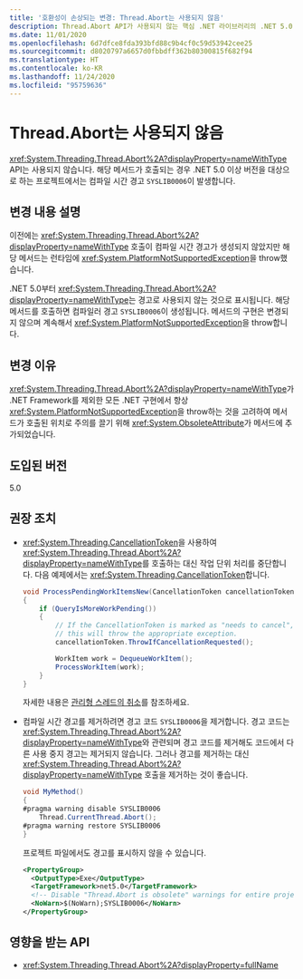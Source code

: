 ```yaml
---
title: '호환성이 손상되는 변경: Thread.Abort는 사용되지 않음'
description: Thread.Abort API가 사용되지 않는 핵심 .NET 라이브러리의 .NET 5.0 호환성이 손상되는 변경에 대해 알아봅니다.
ms.date: 11/01/2020
ms.openlocfilehash: 6d7dfce8fda393bfd88c9b4cf0c59d53942cee25
ms.sourcegitcommit: d8020797a6657d0fbbdff362b80300815f682f94
ms.translationtype: HT
ms.contentlocale: ko-KR
ms.lasthandoff: 11/24/2020
ms.locfileid: "95759636"
---
```

# <a name="threadabort-is-obsolete"></a>Thread.Abort는 사용되지 않음

<xref:System.Threading.Thread.Abort%2A?displayProperty=nameWithType> API는 사용되지 않습니다. 해당 메서드가 호출되는 경우 .NET 5.0 이상 버전을 대상으로 하는 프로젝트에서는 컴파일 시간 경고 `SYSLIB0006`이 발생합니다.

## <a name="change-description"></a>변경 내용 설명

이전에는 <xref:System.Threading.Thread.Abort%2A?displayProperty=nameWithType> 호출이 컴파일 시간 경고가 생성되지 않았지만 해당 메서드는 런타임에 <xref:System.PlatformNotSupportedException>을 throw했습니다.

.NET 5.0부터 <xref:System.Threading.Thread.Abort%2A?displayProperty=nameWithType>는 경고로 사용되지 않는 것으로 표시됩니다. 해당 메서드를 호출하면 컴파일러 경고 `SYSLIB0006`이 생성됩니다. 메서드의 구현은 변경되지 않으며 계속해서 <xref:System.PlatformNotSupportedException>을 throw합니다.

## <a name="reason-for-change"></a>변경 이유

<xref:System.Threading.Thread.Abort%2A?displayProperty=nameWithType>가 .NET Framework를 제외한 모든 .NET 구현에서 항상 <xref:System.PlatformNotSupportedException>을 throw하는 것을 고려하여 메서드가 호출된 위치로 주의를 끌기 위해 <xref:System.ObsoleteAttribute>가 메서드에 추가되었습니다.

## <a name="version-introduced"></a>도입된 버전

5.0

## <a name="recommended-action"></a>권장 조치

- <xref:System.Threading.CancellationToken>을 사용하여 <xref:System.Threading.Thread.Abort%2A?displayProperty=nameWithType>를 호출하는 대신 작업 단위 처리를 중단합니다. 다음 예제에서는 <xref:System.Threading.CancellationToken>합니다.

  ```csharp
  void ProcessPendingWorkItemsNew(CancellationToken cancellationToken)
  {
      if (QueryIsMoreWorkPending())
      {
          // If the CancellationToken is marked as "needs to cancel",
          // this will throw the appropriate exception.
          cancellationToken.ThrowIfCancellationRequested();

          WorkItem work = DequeueWorkItem();
          ProcessWorkItem(work);
      }
  }
  ```

  자세한 내용은 [관리형 스레드의 취소](../../../../standard/threading/cancellation-in-managed-threads.md)를 참조하세요.

- 컴파일 시간 경고를 제거하려면 경고 코드 `SYSLIB0006`을 제거합니다. 경고 코드는 <xref:System.Threading.Thread.Abort%2A?displayProperty=nameWithType>와 관련되며 경고 코드를 제거해도 코드에서 다른 사용 중지 경고는 제거되지 않습니다. 그러나 경고를 제거하는 대신 <xref:System.Threading.Thread.Abort%2A?displayProperty=nameWithType> 호출을 제거하는 것이 좋습니다.

  ```csharp
  void MyMethod()
  {
  #pragma warning disable SYSLIB0006
      Thread.CurrentThread.Abort();
  #pragma warning restore SYSLIB0006
  }
  ```

  프로젝트 파일에서도 경고를 표시하지 않을 수 있습니다.

  ```xml
  <PropertyGroup>
    <OutputType>Exe</OutputType>
    <TargetFramework>net5.0</TargetFramework>
    <!-- Disable "Thread.Abort is obsolete" warnings for entire project. -->
    <NoWarn>$(NoWarn);SYSLIB0006</NoWarn>
  </PropertyGroup>
  ```

## <a name="affected-apis"></a>영향을 받는 API

- <xref:System.Threading.Thread.Abort%2A?displayProperty=fullName>

<!--

#### Category

Core .NET libraries

### Affected APIs

- `Overload:System.Threading.Thread.Abort`

-->
